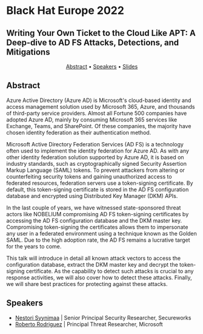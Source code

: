 # Black Hat Europe 2022

## Writing Your Own Ticket to the Cloud Like APT: A Deep-dive to AD FS Attacks, Detections, and Mitigations

<p align="center">
  <a href="#abstract">Abstract</a> •
  <a href="#speakers">Speakers</a> •
  <a href="Slide-Deck.pdf">Slides</a>
</p>

## Abstract

Azure Active Directory (Azure AD) is Microsoft's cloud-based identity and access management solution used by Microsoft 365, Azure, and thousands of third-party service providers. Almost all Fortune 500 companies have adopted Azure AD, mainly by consuming Microsoft 365 services like Exchange, Teams, and SharePoint. Of these companies, the majority have chosen identity federation as their authentication method.

Microsoft Active Directory Federation Services (AD FS) is a technology often used to implement the identity federation for Azure AD. As with any other identity federation solution supported by Azure AD, it is based on industry standards, such as cryptographically signed Security Assertion Markup Language (SAML) tokens. To prevent attackers from altering or counterfeiting security tokens and gaining unauthorized access to federated resources, federation servers use a token-signing certificate. By default, this token-signing certificate is stored in the AD FS configuration database and encrypted using Distributed Key Manager (DKM) APIs.

In the last couple of years, we have witnessed state-sponsored threat actors like NOBELIUM compromising AD FS token-signing certificates by accessing the AD FS configuration database and the DKM master key. Compromising token-signing the certificates allows them to impersonate any user in a federated environment using a technique known as the Golden SAML. Due to the high adoption rate, the AD FS remains a lucrative target for the years to come.

This talk will introduce in detail all known attack vectors to access the configuration database, extract the DKM master key and decrypt the token-signing certificate. As the capability to detect such attacks is crucial to any response activities, we will also cover how to detect these attacks. Finally, we will share best practices for protecting against these attacks.

## Speakers

* [Nestori Syynimaa](https://www.blackhat.com/eu-22/briefings/schedule/speakers.html#nestori-syynimaa-37068)  |  Senior Principal Security Researcher, Secureworks
* [Roberto Rodriguez](https://www.blackhat.com/eu-22/briefings/schedule/speakers.html#roberto-rodriguez-37952)  |  Principal Threat Researcher, Microsoft